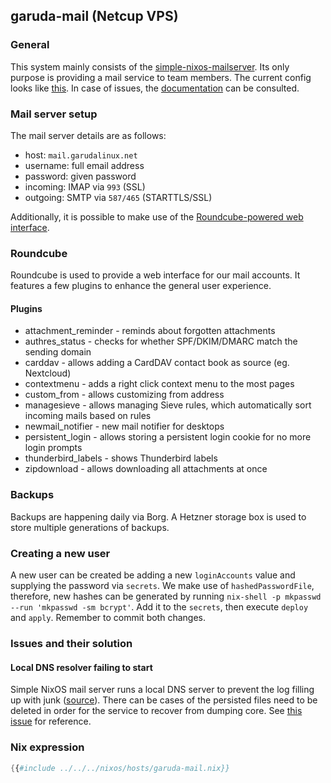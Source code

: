 ## garuda-mail (Netcup VPS)

### General

This system mainly consists of
the [simple-nixos-mailserver](https://gitlab.com/simple-nixos-mailserver/nixos-mailserver).
Its only purpose is providing a mail service to team members.
The current config looks
like [this](https://gitlab.com/garuda-linux/infra-nix/-/blob/main/nixos/hosts/garuda-mail.nix?ref_type=heads#L47).
In case of issues, the [documentation](https://nixos-mailserver.readthedocs.io/en/latest/) can be consulted.

### Mail server setup

The mail server details are as follows:

- host: `mail.garudalinux.net`
- username: full email address
- password: given password
- incoming: IMAP via `993` (SSL)
- outgoing: SMTP via `587/465` (STARTTLS/SSL)

Additionally, it is possible to make use of the [Roundcube-powered web interface](https://mail.garudalinux.net).

### Roundcube

Roundcube is used to provide a web interface for our mail accounts.
It features a few plugins to enhance the general user experience.

#### Plugins

- attachment_reminder - reminds about forgotten attachments
- authres_status - checks for whether SPF/DKIM/DMARC match the sending domain
- carddav - allows adding a CardDAV contact book as source (eg. Nextcloud)
- contextmenu - adds a right click context menu to the most pages
- custom_from - allows customizing from address
- managesieve - allows managing Sieve rules, which automatically sort incoming mails based on rules
- newmail_notifier - new mail notifier for desktops
- persistent_login - allows storing a persistent login cookie for no more login prompts
- thunderbird_labels - shows Thunderbird labels
- zipdownload - allows downloading all attachments at once

### Backups

Backups are happening daily via Borg. A Hetzner storage box is used to store multiple generations of backups.

### Creating a new user

A new user can be created be adding a new `loginAccounts` value and supplying the password via `secrets`.
We make use of `hashedPasswordFile`, therefore, new hashes can be generated by
running `nix-shell -p mkpasswd --run 'mkpasswd -sm bcrypt'`. Add it to the `secrets`, then execute `deploy` and `apply`.
Remember to commit both changes.

### Issues and their solution

#### Local DNS resolver failing to start

Simple NixOS mail server runs a local DNS server to prevent the log filling up with
junk ([source](https://mailserver.readthedocs.io/en/latest/options.html#cmdoption-arg-mailserver.localDnsResolver)).
There can be cases of the persisted files need to be deleted in order for the service to recover from dumping core.
See [this issue](https://gitlab.nic.cz/knot/knot-resolver/-/issues/627) for reference.

### Nix expression

```nix
{{#include ../../../nixos/hosts/garuda-mail.nix}}
```
